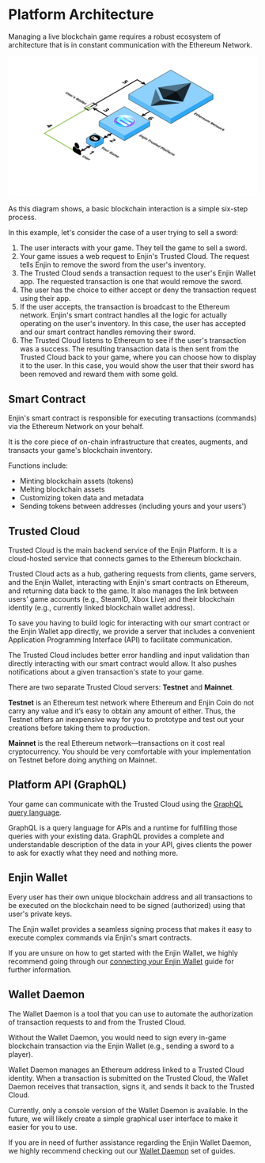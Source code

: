 # Platform Architecture

Managing a live blockchain game requires a robust ecosystem of architecture that is in constant communication with the Ethereum Network.

![A diagram of Enjin's Architecture](images/platform-architecture.png)

As this diagram shows, a basic blockchain interaction is a simple six-step process. 

In this example, let's consider the case of a user trying to sell a sword:
1. The user interacts with your game. They tell the game to sell a sword.
2. Your game issues a web request to Enjin's Trusted Cloud. The request tells Enjin to remove the sword from the user's inventory.
3. The Trusted Cloud sends a transaction request to the user's Enjin Wallet app. The requested transaction is one that would remove the sword.
4. The user has the choice to either accept or deny the transaction request using their app.
5. If the user accepts, the transaction is broadcast to the Ethereum network. Enjin's smart contract handles all the logic for actually operating on the user's inventory. In this case, the user has accepted and our smart contract handles removing their sword.
6. The Trusted Cloud listens to Ethereum to see if the user's transaction was a success. The resulting transaction data is then sent from the Trusted Cloud back to your game, where you can choose how to display it to the user. In this case, you would show the user that their sword has been removed and reward them with some gold.

## Smart Contract

Enjin's smart contract is responsible for executing transactions (commands) via the Ethereum Network on your behalf.

It is the core piece of on-chain infrastructure that creates, augments, and transacts your game's blockchain inventory.

Functions include:
- Minting blockchain assets (tokens)
- Melting blockchain assets
- Customizing token data and metadata
- Sending tokens between addresses (including yours and your users')

## Trusted Cloud

Trusted Cloud is the main backend service of the Enjin Platform. It is a cloud-hosted service that connects games to the Ethereum blockchain. 

Trusted Cloud acts as a hub, gathering requests from clients, game servers, and the Enjin Wallet, interacting with Enjin's smart contracts on Ethereum, and returning data back to the game. It also manages the link between users’ game accounts (e.g., SteamID, Xbox Live) and their blockchain identity (e.g., currently linked blockchain wallet address).

To save you having to build logic for interacting with our smart contract or the Enjin Wallet app directly, we provide a server that includes a convenient Application Programming Interface (API) to facilitate communication.

The Trusted Cloud includes better error handling and input validation than directly interacting with our smart contract would allow. It also pushes notifications about a given transaction's state to your game.

There are two separate Trusted Cloud servers: **Testnet** and **Mainnet**.

**Testnet** is an Ethereum test network where Ethereum and Enjin Coin do not carry any value and it’s easy to obtain any amount of either. Thus, the Testnet offers an inexpensive way for you to prototype and test out your creations before taking them to production.

**Mainnet** is the real Ethereum network—transactions on it cost real cryptocurrency. You should be very comfortable with your implementation on Testnet before doing anything on Mainnet.

## Platform API (GraphQL)

Your game can communicate with the Trusted Cloud using the [GraphQL query language](https://graphql.org/learn/). 

GraphQL is a query language for APIs and a runtime for fulfilling those queries with your existing data. GraphQL provides a complete and understandable description of the data in your API, gives clients the power to ask for exactly what they need and nothing more.

## Enjin Wallet

Every user has their own unique blockchain address and all transactions to be executed on the blockchain need to be signed (authorized) using that user's private keys. 

The Enjin wallet provides a seamless signing process that makes it easy to execute complex commands via Enjin's smart contracts.

If you are unsure on how to get started with the Enjin Wallet, we highly recommend going through our [connecting your Enjin Wallet](./connecting-wallet.md) guide for further information. 

## Wallet Daemon

The Wallet Daemon is a tool that you can use to automate the authorization of transaction requests to and from the Trusted Cloud.

Without the Wallet Daemon, you would need to sign every in-game blockchain transaction via the Enjin Wallet (e.g., sending a sword to a player).

Wallet Daemon manages an Ethereum address linked to a Trusted Cloud identity. When a transaction is submitted on the Trusted Cloud, the Wallet Daemon receives that transaction, signs it, and sends it back to the Trusted Cloud.

Currently, only a console version of the Wallet Daemon is available. In the future, we will likely create a simple graphical user interface to make it easier for you to use.

If you are in need of further assistance regarding the Enjin Wallet Daemon, we highly recommend checking out our [Wallet Daemon](./wallet_daemon.md) set of guides.
